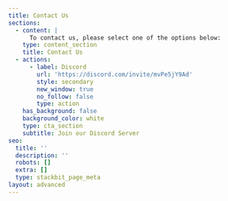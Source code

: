 ```yaml
---
title: Contact Us
sections:
  - content: |
      To contact us, please select one of the options below:
    type: content_section
    title: Contact Us
  - actions:
      - label: Discord
        url: 'https://discord.com/invite/mvPe5jY9Ad'
        style: secondary
        new_window: true
        no_follow: false
        type: action
    has_background: false
    background_color: white
    type: cta_section
    subtitle: Join our Discord Server
seo:
  title: ''
  description: ''
  robots: []
  extra: []
  type: stackbit_page_meta
layout: advanced
---
```

